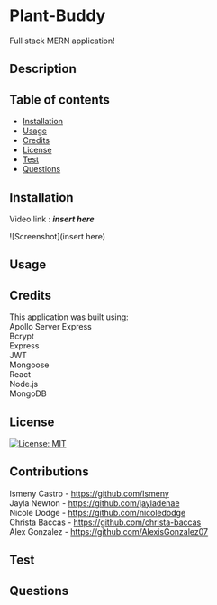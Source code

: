 # Plant-Buddy
Full stack MERN application!

## Description


## Table of contents
  - [Installation](#installation)
  - [Usage](#usage)
  - [Credits](#credits)
  - [License](#license)
  - [Test](#test)
  - [Questions](#questions)
  

## Installation
Video link  : ***insert here***

![Screenshot](insert here)


## Usage


## Credits
This application was built using: <br>
Apollo Server Express <br>
Bcrypt <br>
Express <br>
JWT <br>
Mongoose <br>
React <br>
Node.js <br>
MongoDB <br>




## License
[![License: MIT](https://img.shields.io/badge/License-MIT-yellow.svg)](https://opensource.org/licenses/MIT)

## Contributions
Ismeny Castro - https://github.com/Ismeny<br>
Jayla Newton - https://github.com/jayladenae<br>
Nicole Dodge - https://github.com/nicoledodge<br>
Christa Baccas - https://github.com/christa-baccas<br>
Alex Gonzalez - https://github.com/AlexisGonzalez07 <br>

## Test

## Questions
